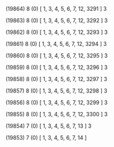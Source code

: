 (19864) 8 (0) [ 1, 3, 4, 5, 6, 7, 12, 3291 ] 3 


(19863) 8 (0) [ 1, 3, 4, 5, 6, 7, 12, 3292 ] 3 


(19862) 8 (0) [ 1, 3, 4, 5, 6, 7, 12, 3293 ] 3 


(19861) 8 (0) [ 1, 3, 4, 5, 6, 7, 12, 3294 ] 3 


(19860) 8 (0) [ 1, 3, 4, 5, 6, 7, 12, 3295 ] 3 


(19859) 8 (0) [ 1, 3, 4, 5, 6, 7, 12, 3296 ] 3 


(19858) 8 (0) [ 1, 3, 4, 5, 6, 7, 12, 3297 ] 3 


(19857) 8 (0) [ 1, 3, 4, 5, 6, 7, 12, 3298 ] 3 


(19856) 8 (0) [ 1, 3, 4, 5, 6, 7, 12, 3299 ] 3 


(19855) 8 (0) [ 1, 3, 4, 5, 6, 7, 12, 3300 ] 3 


(19854) 7 (0) [ 1, 3, 4, 5, 6, 7, 13 ] 3 


(19853) 7 (0) [ 1, 3, 4, 5, 6, 7, 14 ]  

